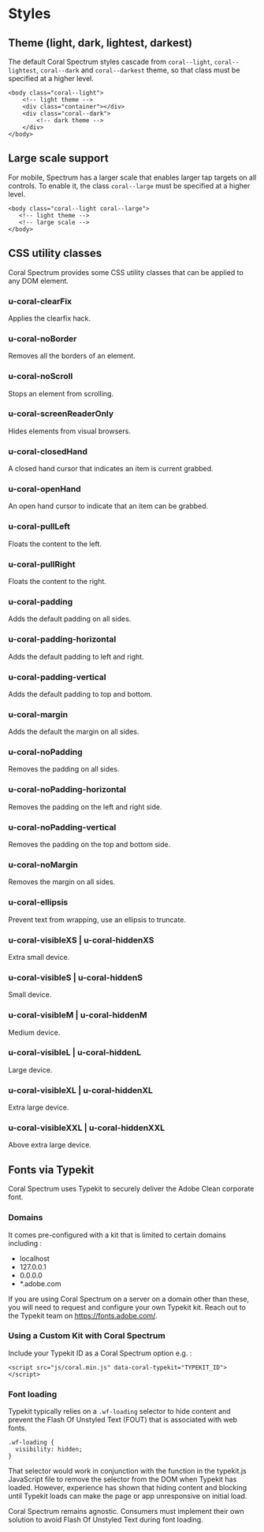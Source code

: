 # Styles

## Theme (light, dark, lightest, darkest)

The default Coral Spectrum styles cascade from `coral--light`, `coral--lightest`, `coral--dark` and `coral--darkest` theme, so that class must be specified at a higher level.

```
<body class="coral--light">
    <!-- light theme -->
    <div class="container"></div>
    <div class="coral--dark">
        <!-- dark theme -->
    </div>
</body>
```

## Large scale support

For mobile, Spectrum has a larger scale that enables larger tap targets on all controls. To enable it, the class `coral--large` must be specified at a higher level.

```
<body class="coral--light coral--large">
   <!-- light theme -->
   <!-- large scale -->
</body>
```

## CSS utility classes

Coral Spectrum provides some CSS utility classes that can be applied to any DOM element. 

### u-coral-clearFix

Applies the clearfix hack.

### u-coral-noBorder

Removes all the borders of an element.

### u-coral-noScroll

Stops an element from scrolling.

### u-coral-screenReaderOnly

Hides elements from visual browsers.

### u-coral-closedHand

A closed hand cursor that indicates an item is current grabbed.

### u-coral-openHand

An open hand cursor to indicate that an item can be grabbed.

### u-coral-pullLeft

Floats the content to the left.

### u-coral-pullRight

Floats the content to the right.

### u-coral-padding

Adds the default padding on all sides.

### u-coral-padding-horizontal

Adds the default padding to left and right.

### u-coral-padding-vertical

Adds the default padding to top and bottom.

### u-coral-margin

Adds the default the margin on all sides.

### u-coral-noPadding

Removes the padding on all sides.

### u-coral-noPadding-horizontal

Removes the padding on the left and right side.

### u-coral-noPadding-vertical

Removes the padding on the top and bottom side.

### u-coral-noMargin

Removes the margin on all sides.

### u-coral-ellipsis

Prevent text from wrapping, use an ellipsis to truncate.

### u-coral-visibleXS | u-coral-hiddenXS 

Extra small device.

### u-coral-visibleS | u-coral-hiddenS

Small device.

### u-coral-visibleM | u-coral-hiddenM

Medium device.

### u-coral-visibleL | u-coral-hiddenL

Large device.

### u-coral-visibleXL | u-coral-hiddenXL

Extra large device.

### u-coral-visibleXXL | u-coral-hiddenXXL

Above extra large device.

## Fonts via Typekit

Coral Spectrum uses Typekit to securely deliver the Adobe Clean corporate font.

### Domains

It comes pre-configured with a kit that is limited to certain domains including :

* localhost
* 127.0.0.1
* 0.0.0.0
* *.adobe.com

If you are using Coral Spectrum on a server on a domain other than these, you will need to request and configure your own Typekit kit. 
Reach out to the Typekit team on https://fonts.adobe.com/.

### Using a Custom Kit with Coral Spectrum

Include your Typekit ID as a Coral Spectrum option e.g. :

```
<script src="js/coral.min.js" data-coral-typekit="TYPEKIT_ID"></script>
```

### Font loading

Typekit typically relies on a `.wf-loading` selector to hide content and prevent the Flash Of Unstyled Text (FOUT) that 
is associated with web fonts.

```
.wf-loading {
  visibility: hidden;
}
```

That selector would work in conjunction with the function in the typekit.js JavaScript file to remove the selector from 
the DOM when Typekit has loaded. However, experience has shown that hiding content and blocking until Typekit loads can 
make the page or app unresponsive on initial load.

Coral Spectrum remains agnostic. Consumers must implement their own solution to avoid Flash Of Unstyled Text during font loading.

